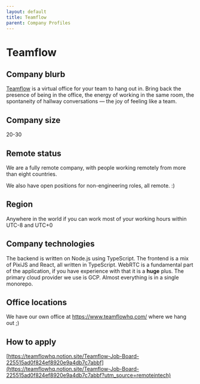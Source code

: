 ```yaml
---
layout: default
title: Teamflow
parent: Company Profiles
---
```


# Teamflow

## Company blurb

[Teamflow](https://www.teamflowhq.com/?utm_source=remoteintech) is a virtual office for your team to hang out in. Bring back the presence of being in the office, the energy of working in the same room, the spontaneity of hallway conversations — the joy of feeling like a team.

## Company size

20-30

## Remote status

We are a fully remote company, with people working remotely from more than eight countries.

We also have open positions for non-engineering roles, all remote. :)

## Region

Anywhere in the world if you can work most of your working hours within UTC-8 and UTC+0

## Company technologies

The backend is written on Node.js using TypeScript. The frontend is a mix of PixiJS and React, all written in TypeScript. WebRTC is a fundamental part of the application, if you have experience with that it is a **huge** plus. The primary cloud provider we use is GCP. Almost everything is in a single monorepo.

## Office locations

We have our own office at https://www.teamflowhq.com/ where we hang out ;)

## How to apply

[https://teamflowhq.notion.site/Teamflow-Job-Board-225515ad0f824ef8920e9a4db7c7abbf](https://teamflowhq.notion.site/Teamflow-Job-Board-225515ad0f824ef8920e9a4db7c7abbf?utm_source=remoteintech)
